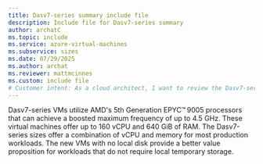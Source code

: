 ```yaml
---
title: Dasv7-series summary include file
description: Include file for Dasv7-series summary
author: archatC
ms.topic: include
ms.service: azure-virtual-machines
ms.subservice: sizes
ms.date: 07/29/2025
ms.author: archat
ms.reviewer: mattmcinnes
ms.custom: include file
# Customer intent: As a cloud architect, I want to review the Dasv7-series virtual machine specifications, so that I can assess their suitability for my production workloads and optimize resources effectively.
---
```

Dasv7-series VMs utilize AMD's 5th Generation EPYC™ 9005 processors that can achieve a boosted maximum frequency of up to 4.5 GHz. These virtual machines offer up to 160 vCPU and 640 GiB of RAM. The Dasv7-series sizes offer a combination of vCPU and memory for most production workloads. The new VMs with no local disk provide a better value proposition for workloads that do not require local temporary storage. 
